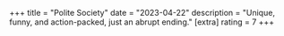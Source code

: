 +++
title = "Polite Society"
date = "2023-04-22"
description = "Unique, funny, and action-packed, just an abrupt ending."
[extra]
rating = 7
+++
